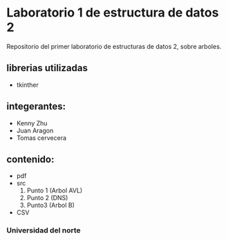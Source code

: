 # Laboratorio 1 de estructura de datos 2
Repositorio del primer laboratorio de estructuras de datos 2, sobre arboles.

## librerias utilizadas
- tkinther

## integerantes:
- Kenny Zhu
- Juan Aragon
- Tomas cervecera

## contenido:
- pdf
- src
  1. Punto 1 (Arbol AVL)
  2. Punto 2 (DNS)
  3. Punto3 (Arbol B)
- CSV

### Universidad del norte
